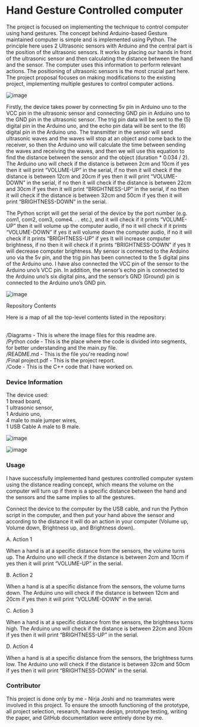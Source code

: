 <h1><b> Hand Gesture Controlled computer </h1></b>

<p> The project is focused on implementing the technique to control computer using hand gestures. The concept behind Arduino-based Gesture maintained computer is simple
and is implemented using Python. The principle here uses 2 Ultrasonic sensors with Arduino and the central part is the position of the ultrasonic sensors. It works by placing our hands in front of the ultrasonic sensor and then calculating the distance between the hand and the sensor. The computer uses this information to perform relevant actions. The positioning of ultrasonic sensors is the most crucial part here. The project proposal focuses on making modifications to the existing project,
implementing multiple gestures to control computer actions.
  
 ![image](https://user-images.githubusercontent.com/103396922/184795946-089e7153-cd96-497a-acbf-7e33a03c01b4.png)

  
<p> 
Firstly, the device takes power by connecting 5v pin in Arduino uno to the VCC pin in the ultrasonic sensor and connecting GND pin in Arduino uno to the GND pin in the
ultrasonic sensor. The trig pin data will be sent to the (5) digital pin in the Arduino uno, and the echo pin data will be sent to the (6) digital pin in the Arduino uno. The transmitter in the sensor will send ultrasonic waves and the waves will stop at an object and come back to the receiver, so then the Arduino uno will calculate the time between sending the waves and receiving the waves, and then we will use this equation to find the distance between the sensor and the object (duration * 0.034 / 2). The Arduino uno will check if the distance is between 2cm and 10cm if yes then it will print “VOLUME-UP” in the serial, if no then it will check if the distance is between 12cm and 20cm if yes then it will print “VOLUME-DOWN” in the serial, if no then it will check if the distance is between 22cm and 30cm if yes then it will print “BRIGHTNESS-UP” in the serial, if no then it will check if the distance is between 32cm and 50cm if yes then it will print “BRIGHTNESS-DOWN” in the serial.

<p> The Python script will get the serial of the device by the port number (e.g. com1, com2, com3, come4. . . etc.), and it will check if it prints “VOLUME-UP” then it will volume up the computer audio, if no it will check if it prints “VOLUME-DOWN” if yes it will volume down the computer audio, if no it will check if it prints “BRIGHTNESS-UP” if yes It will increase computer brightness, if no then it will check if it prints “BRIGHTNESS-DOWN” if yes It will decrease computer brightness. My sensor is connected to the Arduino uno via the 5v pin, and the trig pin has been connected to the 5 digital pins of the Arduino uno. I have also connected the VCC pin of the sensor to the Arduino uno’s VCC pin. In addition, the sensor’s echo pin is connected to the Arduino uno’s six digital pins, and the sensor’s GND (Ground) pin is connected to the Arduino uno’s GND pin.
  
  ![image](https://user-images.githubusercontent.com/103396922/184796065-8002c06f-707e-4af6-abfe-632a66b858de.png)

Repository Contents
  
Here is a map of all the top-level contents listed in the repository:

<br> /Diagrams - This is where the image files for this readme are.
<br> /Python code - This is the place where the code is divided into segments, for better understanding and the main.py file.
<br> /README.md - This is the file you're reading now!
<br> /Final project.pdf - This is the project report.
<br> /Code - This is the C++ code that I have worked on.
  
  <h3> Device Information </h3>
  
  The device used:
<br>1 bread board,
<br>1 ultrasonic sensor,
<br>1 Arduino uno,
<br>4 male to male jumper wires,
<br>1 USB Cable A male to B male.

![image](https://user-images.githubusercontent.com/103396922/184796170-dcfd69e8-0265-4246-babc-29c7e4674df3.png)


![image](https://user-images.githubusercontent.com/103396922/184796211-2f9d47ed-d7e6-4cf1-98ba-7c5621688964.png)

<h3> Usage </h3>

I have successfully implemented hand gestures controlled computer system using the distance reading concept, which means the volume on the computer will turn up if there is a specific distance between the hand and the sensors and the same implies to all the gestures.

Connect the device to the computer by the USB cable, and run the Python script in the computer, and then put your hand above the sensor and according to the distance it will do an action in your computer (Volume up, Volume down, Brightness up, and Brightness down).

A. Action 1

When a hand is at a specific distance from the sensors, the volume turns up. The Arduino uno will check if the distance is between 2cm and 10cm if yes then it will print “VOLUME-UP” in the serial.

B. Action 2

When a hand is at a specific distance from the sensors, the volume turns down. The Arduino uno will check if the distance is between 12cm and 20cm if yes then it will print “VOLUME-DOWN” in the serial.

C. Action 3

When a hand is at a specific distance from the sensors, the brightness turns high. The Arduino uno will check if the distance is between 22cm and 30cm if yes then it will print “BRIGHTNESS-UP” in the serial.

D. Action 4

When a hand is at a specific distance from the sensors, the brightness turns low. The Arduino uno will check if the distance is between 32cm and 50cm if yes then it will print “BRIGHTNESS-DOWN” in the serial.


<h3> Contributor </h3>

This project is done only by me - Nirja Joshi and no teammates were involved in this project. To ensure the smooth functioning of the prototype, all project selection, research, hardware design, prototype testing, writing the paper, and GitHub documentation were entirely done by me.




